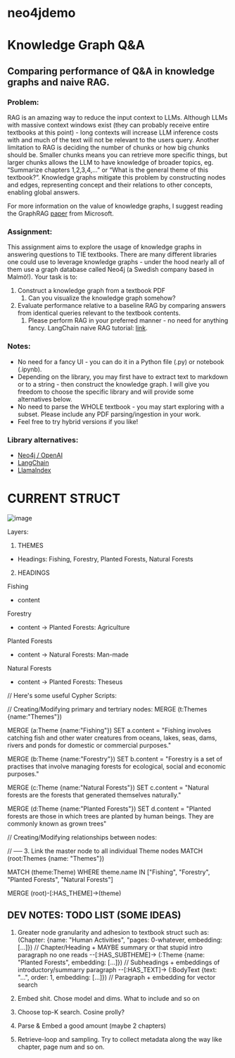 # neo4jdemo

# Knowledge Graph Q&A

## Comparing performance of Q&A in knowledge graphs and naive RAG.

### Problem: 

RAG is an amazing way to reduce the input context to LLMs. Although LLMs with massive context windows exist (they can probably receive entire textbooks at this point) - long contexts will increase LLM inference costs with and much of the text will not be relevant to the users query. Another limitation to RAG is deciding the number of chunks or how big chunks should be. Smaller chunks means you can retrieve more specific things, but larger chunks allows the LLM to have knowledge of broader topics, eg. “Summarize chapters 1,2,3,4,…” or “What is the general theme of this textbook?”. Knowledge graphs mitigate this problem by constructing nodes and edges, representing concept and their relations to other concepts, enabling global answers.

For more information on the value of knowledge graphs, I suggest reading the GraphRAG [paper](https://microsoft.github.io/graphrag/#graphrag-vs-baseline-rag) from Microsoft.

### Assignment:

This assignment aims to explore the usage of knowledge graphs in answering questions to TIE textbooks. There are many different libraries one could use to leverage knowledge graphs - under the hood nearly all of them use a graph database called Neo4j (a Swedish company based in Malmö!). Your task is to:

1. Construct a knowledge graph from a textbook PDF 
   1. Can you visualize the knowledge graph somehow?
2. Evaluate performance relative to a baseline RAG by comparing answers from identical queries relevant to the textbook contents.
   1. Please perform RAG in your preferred manner - no need for anything fancy. LangChain naive RAG tutorial: [link](https://python.langchain.com/docs/tutorials/rag/).

### Notes:

* No need for a fancy UI - you can do it in a Python file (.py) or notebook (.ipynb).
* Depending on the library, you may first have to extract text to markdown or to a string - then construct the knowledge graph. I will give you freedom to choose the specific library and will provide some alternatives below.
* No need to parse the WHOLE textbook - you may start exploring with a subset. Please include any PDF parsing/ingestion in your work.
* Feel free to try hybrid versions if you like!

### Library alternatives:

* [Neo4j / OpenAI](https://neo4j.com/blog/news/graphrag-python-package/)
* [LangChain](https://neo4j.com/labs/genai-ecosystem/langchain/#\_knowledge_graph_construction)
* [LlamaIndex](https://neo4j.com/labs/genai-ecosystem/llamaindex/)

# CURRENT STRUCT

![image](https://github.com/user-attachments/assets/87d21f7b-9da9-4d58-9d97-4ac0f0ff6ecb)

Layers:

1. THEMES
- Headings: Fishing, Forestry, Planted Forests, Natural Forests

2. HEADINGS

Fishing
- content

Forestry
- content
-> Planted Forests: Agriculture

Planted Forests
- content
-> Natural Forests: Man-made

Natural Forests
- content
-> Planted Forests: Theseus


// Here's some useful Cypher Scripts:

// Creating/Modifying primary and tertriary nodes:
MERGE (t:Themes {name:"Themes"})

MERGE (a:Theme {name:"Fishing"})
SET a.content = "Fishing involves catching fish and other water creatures from oceans, lakes, seas, dams, rivers and ponds for domestic or commercial purposes."

MERGE (b:Theme {name:"Forestry"})
SET b.content = "Forestry is a set of practises that involve managing forests for ecological, social and economic purposes."

MERGE (c:Theme {name:"Natural Forests"})
SET c.content = "Natural forests are the forests that generated themselves naturally."

MERGE (d:Theme {name:"Planted Forests"})
SET d.content = "Planted forests are those in which trees are planted by human beings. They are commonly known as grown trees"

// Creating/Modifying relationships between nodes:

// ── 3. Link the master node to all individual Theme nodes
MATCH (root:Themes {name: "Themes"})

MATCH (theme:Theme)
WHERE theme.name IN ["Fishing", "Forestry", "Planted Forests", "Natural Forests"]

MERGE (root)-[:HAS_THEME]->(theme)


## DEV NOTES: TODO LIST (SOME IDEAS)

1. Greater node granularity and adhesion to textbook struct such as:
   (Chapter: {name: "Human Activities", "pages: 0-whatever, embedding: [...]}) // Chapter/Heading + MAYBE summary or that stupid intro paragraph no one reads
         --[:HAS_SUBTHEME]→ (:Theme {name: "Planted Forests", embedding: [...]}) // Subheadings + embeddings of introductory/summarry paragraph
            --[:HAS_TEXT]→ (:BodyText {text: "...", order: 1, embedding: [...]})  // Paragraph + embedding for vector search

2. Embed shit. Chose model and dims. What to include and so on

3. Choose top-K search. Cosine prolly?

4. Parse & Embed a good amount (maybe 2 chapters)

5. Retrieve-loop and sampling. Try to collect metadata along the way like chapter, page num and so on.
